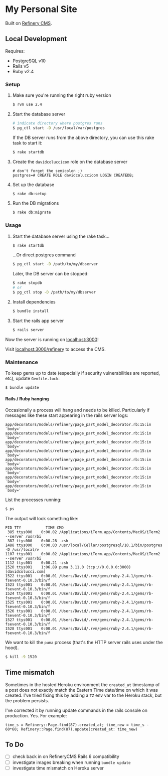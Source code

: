 # My Personal Site

Built on [Refinery CMS](https://github.com/refinery/refinerycms).

## Local Development

Requires:
 * PostgreSQL v10
 * Rails v5
 * Ruby v2.4

### Setup

 1. Make sure you're running the right ruby version

    ```sh
    $ rvm use 2.4
    ```

 1. Start the database server

    ```sh
    # indicate directory where postgres runs
    $ pg_ctl start -D /usr/local/var/postgres
    ```
    If the DB server runs from the above directory, you can use this rake task to start it:

    ```sh
    $ rake startdb
    ```

1. Create the `davidcoluccicom` role on the database server

    ```
    # don't forget the semicolon ;)
    postgres=# CREATE ROLE davidcoluccicom LOGIN CREATEDB;
    ```

 1. Set up the database

    ```sh
    $ rake db:setup
    ```

 1. Run the DB migrations

    ```sh
    $ rake db:migrate
    ```

### Usage

 1. Start the database server using the rake task...

    ```sh
    $ rake startdb
    ```
    ...Or direct postgres command
    ```sh
    $ pg_ctl start -D /path/to/my/dbserver
    ```
    Later, the DB server can be stopped:
    ```sh
    $ rake stopdb
    # or
    $ pg_ctl stop -D /path/to/my/dbserver
    ```

 1. Install dependencies

    ```sh
    $ bundle install
    ```

 1. Start the rails app server

    ```sh
    $ rails server
    ```

Now the server is running on [localhost:3000](http://localhost:3000)!

Visit [localhost:3000/refinery](http://localhost:3000/refinery) to access the CMS.

### Maintenance

To keep gems up to date (especially if security vulnerabilities are reported, etc), update `Gemfile.lock`:
```sh
$ bundle update
```

#### Rails / Ruby hanging

Occasionally a process will hang and needs to be killed. Particularly if messages like these start appearing in the rails server logs:

```
app/decorators/models/refinery/page_part_model_decorator.rb:15:in `body='
app/decorators/models/refinery/page_part_model_decorator.rb:15:in `body='
app/decorators/models/refinery/page_part_model_decorator.rb:15:in `body='
app/decorators/models/refinery/page_part_model_decorator.rb:15:in `body='
app/decorators/models/refinery/page_part_model_decorator.rb:15:in `body='
app/decorators/models/refinery/page_part_model_decorator.rb:15:in `body='
app/decorators/models/refinery/page_part_model_decorator.rb:15:in `body='
app/decorators/models/refinery/page_part_model_decorator.rb:15:in `body='
```

List the processes running:
```sh
$ ps
```

The output will look something like:
```
PID TTY           TIME CMD
 385 ttys000    0:00.02 /Applications/iTerm.app/Contents/MacOS/iTerm2 --server /usr/bi
 387 ttys000    0:00.28 -zsh
1488 ttys000    0:00.03 /usr/local/Cellar/postgresql/10.1/bin/postgres -D /usr/local/v
1107 ttys001    0:00.02 /Applications/iTerm.app/Contents/MacOS/iTerm2 --server /usr/bi
1112 ttys001    0:00.21 -zsh
1520 ttys001    1:06.89 puma 3.11.0 (tcp://0.0.0.0:3000) [davidcolucci.com]
1522 ttys001    0:00.01 /Users/David/.rvm/gems/ruby-2.4.1/gems/rb-fsevent-0.10.3/bin/f
1523 ttys001    0:00.01 /Users/David/.rvm/gems/ruby-2.4.1/gems/rb-fsevent-0.10.3/bin/f
1524 ttys001    0:00.01 /Users/David/.rvm/gems/ruby-2.4.1/gems/rb-fsevent-0.10.3/bin/f
1525 ttys001    0:00.01 /Users/David/.rvm/gems/ruby-2.4.1/gems/rb-fsevent-0.10.3/bin/f
1526 ttys001    0:00.01 /Users/David/.rvm/gems/ruby-2.4.1/gems/rb-fsevent-0.10.3/bin/f
1527 ttys001    0:00.01 /Users/David/.rvm/gems/ruby-2.4.1/gems/rb-fsevent-0.10.3/bin/f
1528 ttys001    0:00.01 /Users/David/.rvm/gems/ruby-2.4.1/gems/rb-fsevent-0.10.3/bin/f
```

We want to kill the `puma` process (that's the HTTP server rails uses under the hood).
```sh
$ kill -9 1520
```

## Time mismatch

Sometimes in the hosted Heroku environment the `created_at` timestamp of a post does not exactly match the Eastern Time date/time on which it was created. I've tried fixing this by adding a `TZ` env var to the Heroku stack, but the problem persists.

I've corrected it by running update commands in the rails console on production. Yes. For example:

```
time_s = Refinery::Page.find(87).created_at; time_new = time_s - 60*60; Refinery::Page.find(87).update(created_at: time_new)
```

## To Do
 - [ ] check back in on RefineryCMS Rails 6 compatibility
 - [ ] investigate images breaking when running `bundle update`
 - [ ] investigate time mismatch on Heroku server